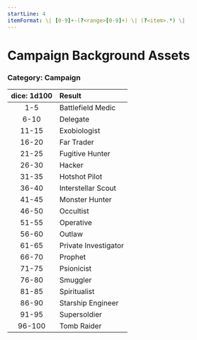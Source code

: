```yaml
---
startLine: 4
itemFormat: \| [0-9]+-(?<range>[0-9]+) \| (?<item>.*) \|
---
```

# Campaign Background Assets
### Category: Campaign

| dice: 1d100 | Result |
|:----:|:-------|
| 1-5 | Battlefield Medic |
| 6-10 | Delegate |
| 11-15 | Exobiologist |
| 16-20 | Far Trader |
| 21-25 | Fugitive Hunter |
| 26-30 | Hacker |
| 31-35 | Hotshot Pilot |
| 36-40 | Interstellar Scout |
| 41-45 | Monster Hunter |
| 46-50 | Occultist |
| 51-55 | Operative |
| 56-60 | Outlaw |
| 61-65 | Private Investigator |
| 66-70 | Prophet |
| 71-75 | Psionicist |
| 76-80 | Smuggler |
| 81-85 | Spiritualist |
| 86-90 | Starship Engineer |
| 91-95 | Supersoldier |
| 96-100 | Tomb Raider |